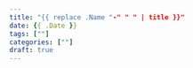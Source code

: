 ```yaml
---
title: "{{ replace .Name "-" " " | title }}"
date: {{ .Date }}
tags: [""]
categories: [""]
draft: true
---
```


<!--more-->

